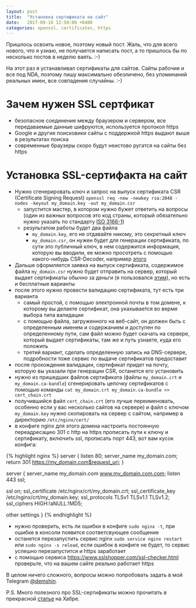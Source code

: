 ```yaml
---
layout: post
title:  "Установка сертификата на сайт"
date:   2017-09-16 12:50:00 +0400
categories: openssl, certificates, https
---
```


Пришлось освоить новое, поэтому новый пост. Жаль, что для всего нового, что я узнаю, не получается написать пост, а то пришлось бы по несколько постов в неделю ваять. :-)

На этот раз я устанавливал сертификаты для сайтов. Сайты рабочие и все под NDA, поэтому пишу максимально обезличено, без упоминаний реальных имен, все совпадения случайны. :-)

# Зачем нужен SSL сертфикат

- безопасное соединение между браузером и сервером, все передаваемые данные шифруются, используется протокол https
- Google и другие поисковики сайты с поддержкой https выдают выше в результатах поиска
- современные браузеры скоро будут неистово ругатся на сайты без https

# Установка SSL-сертифакта на сайт

- Нужно сгенерировать ключ и запрос на выпуск сертификата CSR (Certificate Signing Request) `openssl req -new -newkey rsa:2048 -nodes -keyout my_domain.key -out my_domain.csr`
  - запустится мастер, в котором нужно бужет ответить на вопросы (один из важных вопросов это код страны, который обязательно нужно указать по стандарту [ISO 3166-1](http://ru.wikipedia.org/wiki/ISO-3166-1))
  - результатом работы будет два файла
    - `my_domain.key`, его не отдавайте никому, это секретный ключ
    - `my_domain.csr`, он нужен будет для генерации сертификата, по сути это публичный ключ, в нем содержится информация, которую вы вводили, ее можно просотреть с помощью какого-нибудь CSR-Decoder, например [этого](http://www.sslshopper.com/csr-decoder.html)
- Дальше оформляется заявка на выпуск сертификата, содержимое файла `my_domain.csr` нужно будет отправить на сервер, который выдает сертификаты обычно за деньги (я пользовался [этим](http://namecheap.com/)), но есть и бесплатные варианты
- после этого нужно провести валидацию сертификата, тут есть три варианта
    - самый простой, с помощью электронной почты в том домене, к которому вы делаете сертификат, она укахывается во вермя выбора типа валидации
    - с помощью файла, загруженного на веб-сайт, он должен быть с определенным именем и содержанием и доступен по определенному пути, сам файл можно будет скачать на сервере, который выдает сертификаты, там же и путь узнаете, куда его положить
    - третий вариант, сделать определенную запись на DNS-сервере, подробности тоже сервис по выдаче сертификатов предоставит
- после прохождения валидации, сертификат придет на почту, которую вы указали при генерации CSR, останется его установить
- нужно из пришедших файлов сертификата (файлы `my_domain.crt` и `my_domain.ca-bandle`) сгенерировать цепочку сертификатов с помощью команды `cat my_domain.crt my_domain.ca-bundle >> cert_chain.crt`
- получившийся файл `cert_chain.crt` (его лучше переименовать, особенно если у вас несколько сайтов на сервере) и файл с ключом `my_domain.key` нужно скопировать на сервер с сайтом, например в директорию `/etc/nginx/cert/`
- в конфиге nginx для этого домена настроить постоянную переадресацию 301 с http на https прописать пути к ключу и сертификату, включить ssl, прописать порт 443, вот вам кусок конфига:

{% highlight nginx %}
server {
  listen 80;
  server_name my_domain.com;
  return 301 https://my_domain.com$request_uri;
}

server {
  server_name my_domain.com www.my_domain.com.com;
  listen 443 ssl;

  ssl on;
  ssl_certificate	/etc/nginx/crt/my_domain.crt;
  ssl_certificate_key	/etc/nginx/crt/my_domain.key;
  ssl_protocols		TLSv1 TLSv1.1 TLSv1.2;
  ssl_ciphers		HIGH:!aNULL:!MD5;

  other settings
}
{% endhighlight %}

- нужно проверить, есть ли ошибки в конфиге `sudo nginx -t`, при ошибке в консоли появится соответсвующее сообщение
- останется перезапустить сервис nginx `sudo service nginx restart` или `sudo nginx -s reload`, если ошибок в конфиге не будет, то сервис успешно перезапустится и https заработает
- с помощью сервиса https://www.sslshopper.com/ssl-checker.html проверьте, что на вашем сайте реально работает https

В целом ничего сложного, вопросы можно попробовать задать в мой Telegram [@demshin](https://t.me/demshin).

P.S. Много полезного про SSL-сертификаты можно прочитать в прекрасной [статье](https://habrahabr.ru/company/tuthost/blog/150433/) на Хабре.